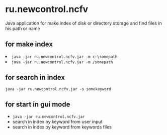 # ru.newcontrol.ncfv
Java application for make index of disk or directory storage and find files in his path or name
<h2>for make index</h2
<ul>
<li><code>java -jar ru.newcontrol.ncfv.jar -m c:\somepath</code>
<li><code>java -jar ru.newcontrol.ncfv.jar -m /somepath</code>
</ul>
<h2>for search in index</h2>
<code>java -jar ru.newcontrol.ncfv.jar -s somekeyword</code>
<h2>for start in gui mode</h2>
<ul>
<li><code>java -jar ru.newcontrol.ncfv.jar</code>
<li>search in index by keyword from user input
<li>search in index by keyword from keywords files
</ul>